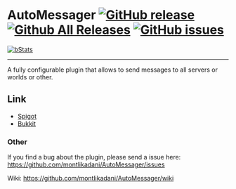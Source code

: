 # AutoMessager [![GitHub release](https://img.shields.io/github/release/montlikadani/AutoMessager.svg)](https://github.com/montlikadani/AutoMessager/releases) [![Github All Releases](https://img.shields.io/github/downloads/montlikadani/AutoMessager/total.svg)](https://github.com/montlikadani/AutoMessager/releases) [![GitHub issues](https://img.shields.io/github/issues/montlikadani/AutoMessager.svg)](https://github.com/montlikadani/AutoMessager/issues)

[![bStats](https://img.shields.io/badge/bStats-1.7-brightgreen)](https://bstats.org/plugin/bukkit/AutoMessager)

***

A fully configurable plugin that allows to send messages to all servers or worlds or other.

## Link
* [Spigot](https://www.spigotmc.org/resources/43875/)
* [Bukkit](https://dev.bukkit.org/projects/auto-messager-plugin)

### Other
If you find a bug about the plugin, please send a issue here: https://github.com/montlikadani/AutoMessager/issues

Wiki: https://github.com/montlikadani/AutoMessager/wiki
